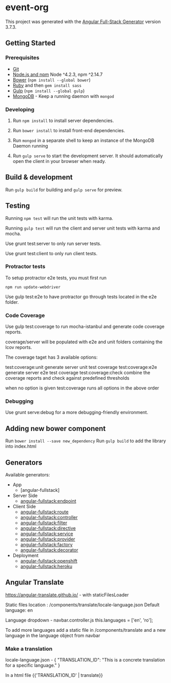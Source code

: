 # event-org

This project was generated with the [Angular Full-Stack Generator](https://github.com/DaftMonk/generator-angular-fullstack) version 3.7.3.

## Getting Started

### Prerequisites

- [Git](https://git-scm.com/)
- [Node.js and npm](nodejs.org) Node ^4.2.3, npm ^2.14.7
- [Bower](bower.io) (`npm install --global bower`)
- [Ruby](https://www.ruby-lang.org) and then `gem install sass`
- [Gulp](http://gulpjs.com/) (`npm install --global gulp`)
- [MongoDB](https://www.mongodb.org/) - Keep a running daemon with `mongod`

### Developing

1. Run `npm install` to install server dependencies.

2. Run `bower install` to install front-end dependencies.

3. Run `mongod` in a separate shell to keep an instance of the MongoDB Daemon running

4. Run `gulp serve` to start the development server. It should automatically open the client in your browser when ready.

## Build & development

Run `gulp build` for building and `gulp serve` for preview.

## Testing

Running `npm test` will run the unit tests with karma.

Running `gulp test` will run the client and server unit tests with karma and mocha.

Use grunt test:server to only run server tests.

Use grunt test:client to only run client tests.

### Protractor tests

To setup protractor e2e tests, you must first run

`npm run update-webdriver`

Use gulp test:e2e to have protractor go through tests located in the e2e folder.

### Code Coverage

Use gulp test:coverage to run mocha-istanbul and generate code coverage reports.

coverage/server will be populated with e2e and unit folders containing the lcov reports.

The coverage taget has 3 available options:

test:coverage:unit generate server unit test coverage
test:coverage:e2e generate server e2e test coverage
test:coverage:check combine the coverage reports and check against predefined thresholds

when no option is given test:coverage runs all options in the above order

### Debugging

Use grunt serve:debug for a more debugging-friendly environment.

## Adding new bower component 

Run `bower install --save new_dependency` 
Run `gulp build` to add the library into index.html


## Generators

Available generators:

* App
    - [angular-fullstack]
* Server Side
    - [angular-fullstack:endpoint](https://github.com/angular-fullstack/generator-angular-fullstack/blob/master/docs/generators/endpoint.md)
* Client Side
    - [angular-fullstack:route](https://github.com/angular-fullstack/generator-angular-fullstack/blob/master/docs/generators/route.md)
    - [angular-fullstack:controller](https://github.com/angular-fullstack/generator-angular-fullstack/blob/master/docs/generators/controller.md)
    - [angular-fullstack:filter](https://github.com/angular-fullstack/generator-angular-fullstack/blob/master/docs/generators/filter.md)
    - [angular-fullstack:directive](https://github.com/angular-fullstack/generator-angular-fullstack/blob/master/docs/generators/directive.md)
    - [angular-fullstack:service](https://github.com/angular-fullstack/generator-angular-fullstack/blob/master/docs/generators/service.md)
    - [angular-fullstack:provider](https://github.com/angular-fullstack/generator-angular-fullstack/blob/master/docs/generators/service.md)
    - [angular-fullstack:factory](https://github.com/angular-fullstack/generator-angular-fullstack/blob/master/docs/generators/service.md)
    - [angular-fullstack:decorator](https://github.com/angular-fullstack/generator-angular-fullstack/blob/master/docs/generators/decorator.md)
* Deployment
    - [angular-fullstack:openshift](https://github.com/angular-fullstack/generator-angular-fullstack/blob/master/docs/generators/openshift.md)
    - [angular-fullstack:heroku](https://github.com/angular-fullstack/generator-angular-fullstack/blob/master/docs/generators/heroku.md)


## Angular Translate 

https://angular-translate.github.io/ - with staticFilesLoader 

Static files location : /components/translate/locale-language.json
Default language: en

Language dropdown - navbar.controller.js 
this.languages = ['en', 'ro'];

To add more languages add a static file in /components/translate and a new language in the language object from navbar

### Make a translation

locale-language.json - 
{
  "TRANSLATION_ID": "This is a concrete translation for a specific language."
}

In a html file {{'TRANSLATION_ID' | translate}}
